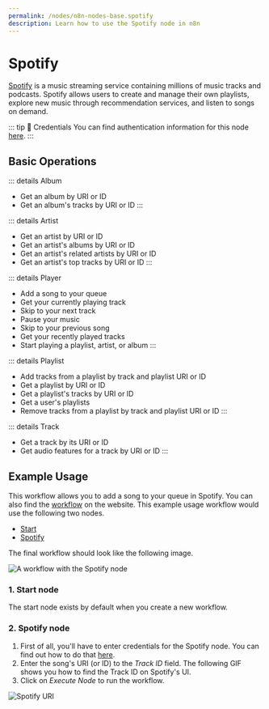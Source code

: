 ```yaml
---
permalink: /nodes/n8n-nodes-base.spotify
description: Learn how to use the Spotify node in n8n
---
```


# Spotify

[Spotify](https://www.spotify.com/) is a music streaming service containing millions of music tracks and podcasts. Spotify allows users to create and manage their own playlists, explore new music through recommendation services, and listen to songs on demand.

::: tip 🔑 Credentials
You can find authentication information for this node [here](../../../credentials/Spotify/README.md).
:::

## Basic Operations

::: details Album
- Get an album by URI or ID
- Get an album's tracks by URI or ID
:::

::: details Artist
- Get an artist by URI or ID
- Get an artist's albums by URI or ID
- Get an artist's related artists by URI or ID
- Get an artist's top tracks by URI or ID
:::

::: details Player
- Add a song to your queue
- Get your currently playing track
- Skip to your next track
- Pause your music
- Skip to your previous song
- Get your recently played tracks
- Start playing a playlist, artist, or album
:::

::: details Playlist
- Add tracks from a playlist by track and playlist URI or ID
- Get a playlist by URI or ID
- Get a playlist's tracks by URI or ID
- Get a user's playlists
- Remove tracks from a playlist by track and playlist URI or ID
:::

::: details Track
- Get a track by its URI or ID
- Get audio features for a track by URI or ID
:::

## Example Usage

This workflow allows you to add a song to your queue in Spotify. You can also find the [workflow](https://n8n.io/workflows/440) on the website. This example usage workflow would use the following two nodes.
- [Start](../../core-nodes/Start/README.md)
- [Spotify]()

The final workflow should look like the following image.

![A workflow with the Spotify node](./workflow.png)

### 1. Start node

The start node exists by default when you create a new workflow.

### 2. Spotify node

1. First of all, you'll have to enter credentials for the Spotify node. You can find out how to do that [here](../../../credentials/Spotify/README.md).
2. Enter the song's URI (or ID) to the *Track ID* field. The following GIF shows you how to find the Track ID on Spotify's UI.
3. Click on *Execute Node* to run the workflow.

![Spotify URI](./spotifyURI.gif)

